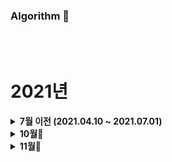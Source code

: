 ### Algorithm 📘


<br />
<br />

# 2021년
<details markdown="1">
<summary><strong> 7월 이전 (2021.04.10 ~ 2021.07.01)</strong></summary>
<br>

4월부터 7월까지 [GitBook](https://app.gitbook.com/@juhwan-dev/s/til/til)에 알고리즘 공부한 내용을 업로드하였습니다.

</details>




<details markdown="1">
<summary><strong> 10월🌾 </strong></summary>
<br>
<br>


|     날짜     |                             내용                             |                        관련글·정리글                         |
| :----------: | :----------------------------------------------------------: | :----------------------------------------------------------: |
| **10/26(화)**  | 프로그래머스 [거리두기 확인하기](https://bit.ly/3nN7Huz)([풀이](https://bit.ly/3bcuWIp))<br/>프로그래머스 [뉴스 클러스터링](https://bit.ly/3pJU3eh)([풀이](https://bit.ly/3pB9WU8))
| **10/27(수)** | BOJ 2606 [바이러스](https://www.acmicpc.net/problem/2606)([풀이](./BaekJoon/src/_24_DFS와_BFS/바이러스_2606번.java))
| **10/28(목)**  | BOJ 2667 [단지번호붙이기](https://www.acmicpc.net/problem/2667)([풀이](./BaekJoon/src/_24_DFS와_BFS/단지번호붙이기_2667번.java))
| **10/29(금)**  | 프로그래머스 [수식 최대화](https://bit.ly/3o0iyRZ)([풀이](https://bit.ly/2ZBmK1G))
| **10/30(토)**  | 프로그래머스 [튜플](https://bit.ly/3CyCEJ4)([풀이1](https://bit.ly/3CwCHVw))([풀이2](https://bit.ly/3EpFLTS))<br/> Codeforces #710 (Div.3) [A](https://codeforces.com/contest/1506/problem/A)([풀이](https://github.com/cofocofo/cofocofo/blob/main/weekly_codeforces/M10/D30%20-%20Codeforces%20Round%20%23710%20(Div.%203)/A%20-%20Strange%20Table/A_%EA%B9%80%EC%A3%BC%ED%99%98.java)) [C](https://codeforces.com/contest/1506/problem/C)([풀이](https://github.com/cofocofo/cofocofo/blob/main/weekly_codeforces/M10/D30%20-%20Codeforces%20Round%20%23710%20(Div.%203)/C%20-%20Double-ended%20Strings/C_%EA%B9%80%EC%A3%BC%ED%99%98.java))
| **10/31(일)**  | BOJ 11279 [최대 힙](https://www.acmicpc.net/problem/11279)([풀이](./BaekJoon/src/_22_PriorityQueue/최대_힙_11279번.java))

<br>

</details>


<details markdown="1">
<summary><strong> 11월🍂 </strong></summary>
<br>
<br>


|     날짜     |                             내용                             |                        관련글·정리글                         |
| :----------: | :----------------------------------------------------------: | :----------------------------------------------------------: |
| **11/01(월)**  | 
| **11/02(화)**  | 
| **11/03(수)**  | 
| **11/04(목)**  | 
| **11/05(금)**  | 
| **11/06(토)**  |
| **11/07(일)**  | Codeforces #702 (Div.3) [A](https://codeforces.com/contest/1490/problem/A)([풀이]()) [B](https://codeforces.com/contest/1490/problem/B)([풀이]()) [C](https://codeforces.com/contest/1490/problem/C)([풀이]())
| **11/08(월)**  |
| **11/09(화)**  | 프로그래머스 [프린터](https://programmers.co.kr/learn/courses/30/lessons/42587)([풀이](https://github.com/juhwankim-dev/ssafyAlgorithmStudy/blob/master/src/ssafyAlgorithmStudy/programmers/level2/Week12_%ED%94%84%EB%A6%B0%ED%84%B0.java))
| **11/10(수)**  |

<br>

</details>
